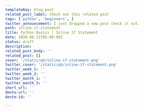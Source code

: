 ```yaml
---
templateKey: blog-post
related_post_label: Check out this related post
tags: ['python', 'beginners', ]
twitter_announcement: I just dropped a new post check it out.
path: inline-if-statement
title: Python Basics | Inline If Statement
date: 2020-06-11T05:00:00Z
status: draft
description:
related_post_body: ''
related_post: []
cover: '/static/pb/inline-if-statement.png'
twitter_cover: '/static/pb/inline-if-statement.png'
twitter_week_1: ''
twitter_week_2: ''
twitter_month_1: ''
twitter_month_3: ''
short_url: ''
devto-url: ''
devto-id: ''

---
```


<!--
<p style='text-align: center'>
<a href='https://waylonwalker.com/blog/inline-if-statement'>
  <img
    style='width:500px; max-width:80%; margin: auto;'
    src="https://waylonwalker.com/inline-if-statement.png"
    alt="Read more from the Python Basics | Inline If Statement article"
  />
  </a>
</p>

-->
